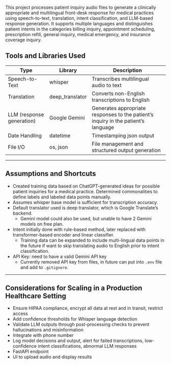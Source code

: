 This project processes patient inquiry audio files to generate a clinically appropriate and multilingual front-desk response for medical practices using speech-to-text, translation, intent classification, and LLM-based response generation. It supports multiple languages and distinguishes patient intents in the categories billing inquiry, appointment scheduling, prescription refill, general inquiry, medical emergency, and insurance coverage inquiry.

## Tools and Libraries Used

| Type                  | Library          | Description                                                  |
|-----------------------|------------------|--------------------------------------------------------------|
| Speech-to-Text        | whisper           | Transcribes multilingual audio to text                       |
| Translation           | deep_translator   | Converts non-English transcriptions to English               |
| LLM (response generation) | Google Gemini     | Generates appropriate responses to the patient’s inquiry in the patient’s language |
| Date Handling         | datetime          | Timestamping json output                                     |
| File I/O              | os, json          | File management and structured output generation             |

---

## Assumptions and Shortcuts

- Created training data based on ChatGPT-generated ideas for possible patient inquiries for a medical practice. Determined commonalities to define labels and labeled data points manually.
- Assumes whisper base model is sufficient for transcription accuracy.
- Default translator used is deep translator, which is Google Translate’s backend.
  - Gemini model could also be used, but unable to have 2 Gemini models on free plan.
- Intent initially done with rule-based method, later replaced with transformer-based encoder and linear classifier.
  - Training data can be expanded to include multi-lingual data points in the future if want to skip translating audio to English prior to intent classification.
- API Key: need to have a valid Gemini API key
  - Currently removed API key from files, in future can put into `.env` file and add to `.gitignore`.

---

## Considerations for Scaling in a Production Healthcare Setting

- Ensure HIPAA compliance, encrypt all data at rest and in transit, restrict access
- Add confidence thresholds for Whisper language detection
- Validate LLM outputs through post-processing checks to prevent hallucinations and misinformation
- Integrate with phone number
- Log model decisions and output, alert for failed transcriptions, low-confidence intent classifications, abnormal LLM responses
- FastAPI endpoint
- UI to upload audio and display results
